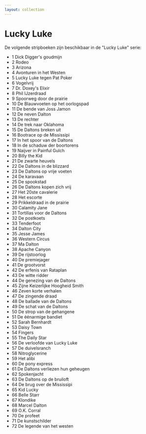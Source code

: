 ```yaml
---
layout: collection
---
```


# Lucky Luke

De volgende stripboeken zijn beschikbaar in de "Lucky Luke" serie:

- 1 Dick Digger's goudmijn
- 2 Rodeo
- 3 Arizona
- 4 Avonturen in het Westen
- 5 Lucky Luke tegen Pat Poker
- 6 Vogelvrij
- 7 Dr. Doxey's Elixir
- 8 Phil IJzerdraad
- 9 Spoorweg door de prairie
- 10 De Blauwvoeten op het oorlogspad
- 11 De bende van Joss Jamon
- 12 De neven Dalton
- 13 De rechter
- 14 De trek naar Oklahoma
- 15 De Daltons breken uit
- 16 Bootrace op de Mississipi
- 17 In het spoor van de Daltons
- 18 In de schaduw der boortorens
- 19 Naijver in Painful Gulch
- 20 Billy the Kid
- 21 De zwarte heuvels
- 22 De Daltons in de blizzard
- 23 De Daltons op vrije voeten
- 24 De karavaan
- 25 De spookstad
- 26 De Daltons kopen zich vrij
- 27 Het 20ste cavalerie
- 28 Het escorte
- 29 Prikkeldraad in de prairie
- 30 Calamity Jane
- 31 Tortillas voor de Daltons
- 32 De postkoets
- 33 Tenderfoot
- 34 Dalton City
- 35 Jesse James
- 36 Western Circus
- 37 Ma Dalton
- 38 Apache Canyon
- 39 De rijstoorlog
- 40 De premiejager
- 41 De grootvorst
- 42 De erfenis van Rataplan
- 43 De witte ridder
- 44 De genezing van de Daltons
- 45 Zijne Keizerlijke Hoogheid Smith
- 46 Zeven korte verhalen
- 47 De zingende draad
- 48 De ballade van de Daltons
- 49 De schat van de Daltons
- 50 De strop van de gehangene
- 51 De éénarmige bandiet
- 52 Sarah Bernhardt
- 53 Daisy Town
- 54 Fingers
- 55 The Daily Star
- 56 De verloofde van Lucky Luke
- 57 De duivelsranch
- 58 Nitroglycerine
- 59 Het alibi
- 60 De pony express
- 61 De Daltons verliezen hun geheugen
- 62 Spokenjacht
- 63 De Daltons op de bruiloft
- 64 De brug over de Mississipi
- 65 Kid Lucky
- 66 Belle Starr
- 67 Klondike
- 68 Marcel Dalton
- 69 O.K. Corral
- 70 De profeet
- 71 De kunstschilder
- 72 De legende van het westen
